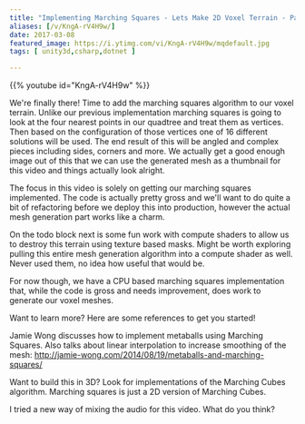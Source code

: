 ```yaml
---
title: "Implementing Marching Squares - Lets Make 2D Voxel Terrain - Part 11"
aliases: [/v/KngA-rV4H9w/]
date: 2017-03-08
featured_image: https://i.ytimg.com/vi/KngA-rV4H9w/mqdefault.jpg
tags: [ unity3d,csharp,dotnet ]

---
```


{{% youtube id="KngA-rV4H9w" %}}

We're finally there! Time to add the marching squares algorithm to our voxel terrain. Unlike our previous implementation marching squares is going to look at the four nearest points in our quadtree and treat them as vertices. Then based on the configuration of those vertices one of 16 different solutions will be used. The end result of this will be angled and complex pieces including sides, corners and more. We actually get a good enough image out of this that we can use the generated mesh as a thumbnail for this video and things actually look alright.

The focus in this video is solely on getting our marching squares implemented. The code is actually pretty gross and we'll want to do quite a bit of refactoring before we deploy this into production, however the actual mesh generation part works like a charm.

On the todo block next is some fun work with compute shaders to allow us to destroy this terrain using texture based masks. Might be worth exploring pulling this entire mesh generation algorithm into a compute shader as well. Never used them, no idea how useful that would be.

For now though, we have a CPU based marching squares implementation that, while the code is gross and needs improvement, does work to generate our voxel meshes.


Want to learn more? Here are some references to get you started!

Jamie Wong discusses how to implement metaballs using Marching Squares. Also talks about linear interpolation to increase smoothing of the mesh: http://jamie-wong.com/2014/08/19/metaballs-and-marching-squares/

Want to build this in 3D? Look for implementations of the Marching Cubes algorithm. Marching squares is just a 2D version of Marching Cubes.


I tried a new way of mixing the audio for this video. What do you think?
